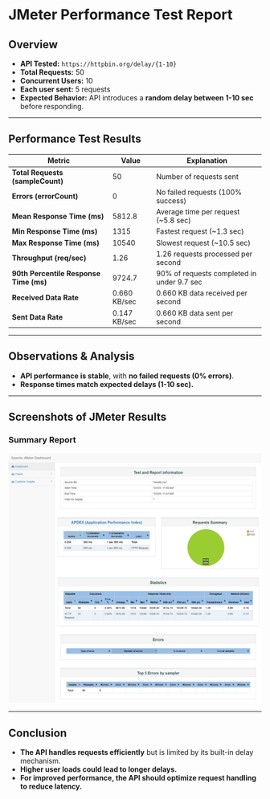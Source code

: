# JMeter Performance Test Report

## Overview
- **API Tested:** `https://httpbin.org/delay/{1-10}`
- **Total Requests:** 50
- **Concurrent Users:** 10
- **Each user sent:** 5 requests
- **Expected Behavior:** API introduces a **random delay between 1-10 sec** before responding.

---

## Performance Test Results
| Metric                                 | Value      | Explanation                                |
|----------------------------------------|------------|--------------------------------------------|
| **Total Requests (sampleCount)**       | 50         | Number of requests sent                    |
| **Errors (errorCount)**                | 0          | No failed requests (100% success)          |
| **Mean Response Time (ms)**            | 5812.8     | Average time per request (~5.8 sec)        |
| **Min Response Time (ms)**             | 1315       | Fastest request (~1.3 sec)                 |
| **Max Response Time (ms)**             | 10540      | Slowest request (~10.5 sec)                |
| **Throughput (req/sec)**               | 1.26       | 1.26 requests processed per second         |
| **90th Percentile Response Time (ms)** | 9724.7     | 90% of requests completed in under 9.7 sec |
| **Received Data Rate**                 | 0.660 KB/sec | 0.660 KB data received per second          |
| **Sent Data Rate**                     | 0.147 KB/sec | 0.660 KB data sent per second              |


---

## Observations & Analysis
- **API performance is stable**, with **no failed requests (0% errors)**.
- **Response times match expected delays (1-10 sec).**

---

## Screenshots of JMeter Results
### Summary Report
![img.png](img.png)

---
## Conclusion
- **The API handles requests efficiently** but is limited by its built-in delay mechanism.  
- **Higher user loads could lead to longer delays.**  
- **For improved performance, the API should optimize request handling to reduce latency.**  


